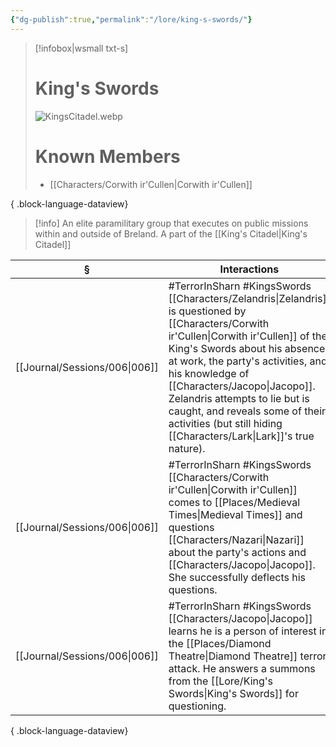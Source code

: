 ```yaml
---
{"dg-publish":true,"permalink":"/lore/king-s-swords/"}
---
```


> [!infobox|wsmall txt-s]
> # King's Swords
> ![KingsCitadel.webp](/img/user/z_attachments/KingsCitadel.webp) 
> # Known Members
>  - [[Characters/Corwith ir'Cullen\|Corwith ir'Cullen]]
> 
{ .block-language-dataview}

>[!info] An elite paramilitary group that executes on public missions within and outside of Breland. A part of the [[King's Citadel\|King's Citadel]]

| §                                | Interactions                                                                                                                                                                                                                                                                                                       |
| -------------------------------- | ------------------------------------------------------------------------------------------------------------------------------------------------------------------------------------------------------------------------------------------------------------------------------------------------------------------ |
| [[Journal/Sessions/006\|006]] | #TerrorInSharn #KingsSwords [[Characters/Zelandris\|Zelandris]] is questioned by [[Characters/Corwith ir'Cullen\|Corwith ir'Cullen]] of the King's Swords about his absence at work, the party's activities, and his knowledge of [[Characters/Jacopo\|Jacopo]]. Zelandris attempts to lie but is caught, and reveals some of their activities (but still hiding [[Characters/Lark\|Lark]]'s true nature). |
| [[Journal/Sessions/006\|006]] | #TerrorInSharn #KingsSwords [[Characters/Corwith ir'Cullen\|Corwith ir'Cullen]] comes to [[Places/Medieval Times\|Medieval Times]] and questions [[Characters/Nazari\|Nazari]] about the party's actions and [[Characters/Jacopo\|Jacopo]]. She successfully deflects his questions.                                                                                                                          |
| [[Journal/Sessions/006\|006]] | #TerrorInSharn #KingsSwords [[Characters/Jacopo\|Jacopo]] learns he is a person of interest in the [[Places/Diamond Theatre\|Diamond Theatre]] terror attack. He answers a summons from the [[Lore/King's Swords\|King's Swords]] for questioning.                                                                                                                                |

{ .block-language-dataview}
